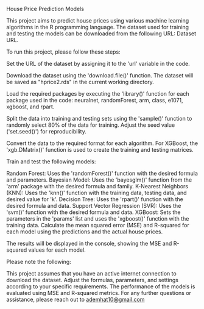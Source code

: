 House Price Prediction Models

This project aims to predict house prices using various machine learning algorithms in the R programming language. The dataset used for training and testing the models can be downloaded from the following URL: Dataset URL.

To run this project, please follow these steps:

Set the URL of the dataset by assigning it to the 'url' variable in the code.

Download the dataset using the 'download.file()' function. The dataset will be saved as "hprice2.rds" in the current working directory.

Load the required packages by executing the 'library()' function for each package used in the code: neuralnet, randomForest, arm, class, e1071, xgboost, and rpart.

Split the data into training and testing sets using the 'sample()' function to randomly select 80% of the data for training. Adjust the seed value ('set.seed()') for reproducibility.

Convert the data to the required format for each algorithm. For XGBoost, the 'xgb.DMatrix()' function is used to create the training and testing matrices.

Train and test the following models:

Random Forest: Uses the 'randomForest()' function with the desired formula and parameters.
Bayesian Model: Uses the 'bayesglm()' function from the 'arm' package with the desired formula and family.
K-Nearest Neighbors (KNN): Uses the 'knn()' function with the training data, testing data, and desired value for 'k'.
Decision Tree: Uses the 'rpart()' function with the desired formula and data.
Support Vector Regression (SVR): Uses the 'svm()' function with the desired formula and data.
XGBoost: Sets the parameters in the 'params' list and uses the 'xgboost()' function with the training data.
Calculate the mean squared error (MSE) and R-squared for each model using the predictions and the actual house prices.

The results will be displayed in the console, showing the MSE and R-squared values for each model.

Please note the following:

This project assumes that you have an active internet connection to download the dataset.
Adjust the formulas, parameters, and settings according to your specific requirements.
The performance of the models is evaluated using MSE and R-squared metrics.
For any further questions or assistance, please reach out to ademhat10@gmail.com
